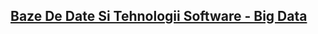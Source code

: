 ## [Baze De Date Si Tehnologii Software - Big Data](https://github.com/FMI-Materials/FMI-Master-BDTS-Materials/tree/main/Year%20I/Semester%20II/Big%20Data)